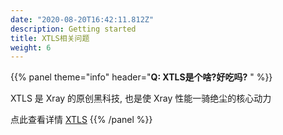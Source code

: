 ```yaml
---
date: "2020-08-20T16:42:11.812Z"
description: Getting started
title: XTLS相关问题
weight: 6
---
```


{{% panel theme="info" header="**Q: XTLS是个啥?好吃吗?** " %}}

XTLS 是 Xray 的原创黑科技, 也是使 Xray 性能一骑绝尘的核心动力

点此查看详情 [XTLS](../../config/xtls)
{{% /panel %}}
